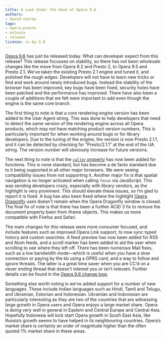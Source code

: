 ```yaml
---
title: A Look Under the Hood of Opera 9.6
authors:
- david-storey
tags:
- opera-presto
- estonia
- release
license: cc-by-3.0
---
```


<p><a href="http://www.opera.com/products/desktop/">Opera 9.6</a> has just be released today.  What can developer expect from this release?  This release focusses on stability, so there has not been wholesale changes like the move from Opera 9.2 and Presto 2, to Opera 9.5 and Presto 2.1.  We’ve taken the existing Presto 2.1 engine and tuned it, and polished the rough edges.  Developers will not have to learn new tricks or find and work around newly introduced bugs.  Instead the stability of the browser has been improved, key bugs have been fixed, security holes have been patched and the performance has improved.  There have also been a couple of additions that we felt were important to add even though the engine is the same core branch.</p>

<p>The first thing to note is that a core rendering engine version has been added to the User Agent string.  This was done to help developers that need to detect the same version of the rendering engine across all Opera products, which may not have matching product version numbers.  This is particularly important for when working around bugs or for library developers.  Due to the tuning of the engine, the version is now Presto 2.1.1, and it can be detected by checking for <q>Presto/2.1.1</q> at the end of the UA string.  The version number will obviously increase for future versions.</p>

<p>The next thing to note is that the <a href="http://developer.mozilla.org/En/Core_JavaScript_1.5_Reference:Global_Objects:Function:caller"><code>caller</code> property</a> has now been added for functions.  This is none standard, but has become a de facto standard due to it being supported in all other major browsers.  We were seeing compatibility issues from not supporting it.  Another major fix is that spatial navigation is no longer activated when calling <code>focus</code> via JavaScript.  This was sending developers crazy, especially with library vendors, as the highlight is very prominent.  This should elevate these issues, so I’m glad to report it is fixed.  A bug has also been fixed where the highlight <a href="http://www.opera.com/products/dragonfly">Opera Dragonfly</a> uses doesn&#39;t remain when the Opera Dragonfly window is closed.  The final fix of note is that there has been a further ACID 3 fix to remove the document property been from iframe objects.  This makes us more compatible with Firefox and Safari.

<p>The main changes for this release were more consumer focused, and include features such as improved Opera Link support, to now sync typed history and custom searches.  A feed preview has now been added for RSS and Atom feeds, and a scroll marker has been added to aid the user when scrolling to see where they left off.  There has been numerous Mail fixes, such as a low bandwidth mode—which is useful when you have a slow connection or paying by the kb using a GPRS card, and a way to follow and ignore threads.  The latter is a great time saver when you are CC’d on a never ending thread that doesn&#39;t interest you or isn’t relevant.  Further details can be found in the <a href="http://www.opera.com/docs/changelogs/">Opera 9.6 change logs</a>.</p>

<p>Something else worth noting is we’ve added support for a number of new languages.  These include Indian languages such as Hindi, Tamil and Telugu, and Ukrainian, Estonian and Indonesian.  Ukrainian and Indonesian are particularly interesting as they are two of the countries that are witnessing large growth in Opera users and Opera enjoys a large market share.  Opera is doing very well in general in Eastern and Central Europe and Central Asia.  Hopefully Indonesia will kick start Opera growth in South East Asia, like Russia’s growth seems to have helped in its neighbouring countries.  Opera’s market share is certainly an order of magnitude higher than the often quoted 1% market share in these areas.</p></p>
